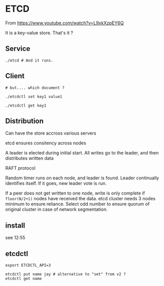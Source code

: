 # ETCD

From <https://www.youtube.com/watch?v=L9xkXzpEY6Q>

It is a key-value store. That's it ?

## Service

```
./etcd # And it runs.
```

## Client

```
# but.... which document ?

./etcdctl set key1 value1

./etcdctl get key1
```

## Distribution

Can have the store accross various servers

etcd ensures consitency across nodes

A leader is elected during initial start. All writes go to the leader, and then distributes written data

RAFT protocol

Random timer runs on each node, and leader is found. Leader continually identifies itself. If it goes, new leader vote is run.

If a peer does not get written to one node, write is only complete if `floor(N/2+1)` nodes have received the data. etcd cluster needs 3 nodes minimum to ensure reliance. Select odd number to ensure quorum of original cluster in case of network segmentation.

## install

see 12:55

## etcdctl

```
export ETCDCTL_API=3

etcdctl put name jay # alternative to "set" from v2 ?
etcdctl get name
```

